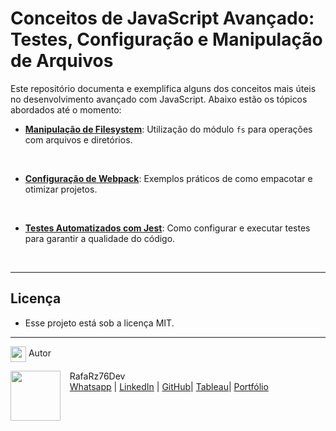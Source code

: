 # Conceitos de JavaScript Avançado: Testes, Configuração e Manipulação de Arquivos

Este repositório documenta e exemplifica alguns dos conceitos mais úteis no desenvolvimento avançado com JavaScript. Abaixo estão os tópicos abordados até o momento:

- [**Manipulação de Filesystem**](https://github.com/RaizerTechDev/conceitos-avancados-js/tree/master/arquivo-filesystem): Utilização do módulo `fs` para operações com arquivos e diretórios.
<br>

- [**Configuração de Webpack**](https://github.com/RaizerTechDev/conceitos-avancados-js/tree/master/configuracao-webpack): Exemplos práticos de como empacotar e otimizar projetos.
<br>

- [**Testes Automatizados com Jest**](https://github.com/RaizerTechDev/conceitos-avancados-js/tree/master/test-jest): Como configurar e executar testes para garantir a qualidade do código.
<br>

***

## Licença

- Esse projeto está sob a licença MIT.

---

<img src="https://media.giphy.com/media/ImmvDZ2c9xPR8gDvHV/giphy.gif" align="center" height="25" width="25"> Autor

<p>
    <img align=left margin=10 width=80 src="https://avatars.githubusercontent.com/u/87991807?v=4"/>
    <p>&nbsp&nbsp&nbspRafaRz76Dev<br>
    &nbsp&nbsp&nbsp<a href="https://api.whatsapp.com/send/?phone=47999327137">Whatsapp</a>&nbsp;|&nbsp;<a href="https://www.linkedin.com/in/rafael-raizer//">LinkedIn</a>&nbsp;|&nbsp;<a href="https://github.com/RaizerTechDev">GitHub</a>|&nbsp;<a href="https://public.tableau.com/app/profile/rafael.raizer">Tableau</a>|&nbsp;<a href="https://raizertechdev-portfolio.netlify.app/">Portfólio</a>&nbsp;</p>
</p>

